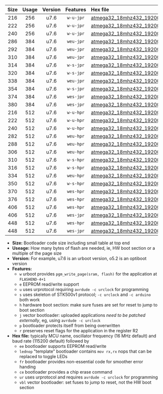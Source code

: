 |Size|Usage|Version|Features|Hex file|
|:-:|:-:|:-:|:-:|:--|
|216|256|u7.6|`w-u-jpr`|[atmega32_18mhz432_19200bps_ur_vbl.hex](https://raw.githubusercontent.com/stefanrueger/urboot/main//atmega32_18mhz432_19200bps_ur_vbl.hex)|
|222|256|u7.6|`w-u-jpr`|[atmega32_18mhz432_19200bps_lednop_ur_vbl.hex](https://raw.githubusercontent.com/stefanrueger/urboot/main//atmega32_18mhz432_19200bps_lednop_ur_vbl.hex)|
|240|256|u7.6|`w-u-jpr`|[atmega32_18mhz432_19200bps_lednop_fr_ur_vbl.hex](https://raw.githubusercontent.com/stefanrueger/urboot/main//atmega32_18mhz432_19200bps_lednop_fr_ur_vbl.hex)|
|286|384|u7.6|`weu-jpr`|[atmega32_18mhz432_19200bps_ee_ur_vbl.hex](https://raw.githubusercontent.com/stefanrueger/urboot/main//atmega32_18mhz432_19200bps_ee_ur_vbl.hex)|
|292|384|u7.6|`weu-jpr`|[atmega32_18mhz432_19200bps_ee_lednop_ur_vbl.hex](https://raw.githubusercontent.com/stefanrueger/urboot/main//atmega32_18mhz432_19200bps_ee_lednop_ur_vbl.hex)|
|310|384|u7.6|`weu-jpr`|[atmega32_18mhz432_19200bps_ee_lednop_fr_ur_vbl.hex](https://raw.githubusercontent.com/stefanrueger/urboot/main//atmega32_18mhz432_19200bps_ee_lednop_fr_ur_vbl.hex)|
|314|384|u7.6|`w-s-jpr`|[atmega32_18mhz432_19200bps_vbl.hex](https://raw.githubusercontent.com/stefanrueger/urboot/main//atmega32_18mhz432_19200bps_vbl.hex)|
|320|384|u7.6|`w-s-jpr`|[atmega32_18mhz432_19200bps_lednop_vbl.hex](https://raw.githubusercontent.com/stefanrueger/urboot/main//atmega32_18mhz432_19200bps_lednop_vbl.hex)|
|338|384|u7.6|`weu-jpr`|[atmega32_18mhz432_19200bps_ee_lednop_fr_ce_ur_vbl.hex](https://raw.githubusercontent.com/stefanrueger/urboot/main//atmega32_18mhz432_19200bps_ee_lednop_fr_ce_ur_vbl.hex)|
|354|384|u7.6|`w-s-jpr`|[atmega32_18mhz432_19200bps_lednop_fr_vbl.hex](https://raw.githubusercontent.com/stefanrueger/urboot/main//atmega32_18mhz432_19200bps_lednop_fr_vbl.hex)|
|374|384|u7.6|`wes-jpr`|[atmega32_18mhz432_19200bps_ee_vbl.hex](https://raw.githubusercontent.com/stefanrueger/urboot/main//atmega32_18mhz432_19200bps_ee_vbl.hex)|
|380|384|u7.6|`wes-jpr`|[atmega32_18mhz432_19200bps_ee_lednop_vbl.hex](https://raw.githubusercontent.com/stefanrueger/urboot/main//atmega32_18mhz432_19200bps_ee_lednop_vbl.hex)|
|216|512|u7.6|`w-u-hpr`|[atmega32_18mhz432_19200bps_ur.hex](https://raw.githubusercontent.com/stefanrueger/urboot/main//atmega32_18mhz432_19200bps_ur.hex)|
|222|512|u7.6|`w-u-hpr`|[atmega32_18mhz432_19200bps_lednop_ur.hex](https://raw.githubusercontent.com/stefanrueger/urboot/main//atmega32_18mhz432_19200bps_lednop_ur.hex)|
|240|512|u7.6|`w-u-hpr`|[atmega32_18mhz432_19200bps_lednop_fr_ur.hex](https://raw.githubusercontent.com/stefanrueger/urboot/main//atmega32_18mhz432_19200bps_lednop_fr_ur.hex)|
|282|512|u7.6|`weu-hpr`|[atmega32_18mhz432_19200bps_ee_ur.hex](https://raw.githubusercontent.com/stefanrueger/urboot/main//atmega32_18mhz432_19200bps_ee_ur.hex)|
|288|512|u7.6|`weu-hpr`|[atmega32_18mhz432_19200bps_ee_lednop_ur.hex](https://raw.githubusercontent.com/stefanrueger/urboot/main//atmega32_18mhz432_19200bps_ee_lednop_ur.hex)|
|306|512|u7.6|`weu-hpr`|[atmega32_18mhz432_19200bps_ee_lednop_fr_ur.hex](https://raw.githubusercontent.com/stefanrueger/urboot/main//atmega32_18mhz432_19200bps_ee_lednop_fr_ur.hex)|
|310|512|u7.6|`w-s-hpr`|[atmega32_18mhz432_19200bps.hex](https://raw.githubusercontent.com/stefanrueger/urboot/main//atmega32_18mhz432_19200bps.hex)|
|316|512|u7.6|`w-s-hpr`|[atmega32_18mhz432_19200bps_lednop.hex](https://raw.githubusercontent.com/stefanrueger/urboot/main//atmega32_18mhz432_19200bps_lednop.hex)|
|334|512|u7.6|`weu-hpr`|[atmega32_18mhz432_19200bps_ee_lednop_fr_ce_ur.hex](https://raw.githubusercontent.com/stefanrueger/urboot/main//atmega32_18mhz432_19200bps_ee_lednop_fr_ce_ur.hex)|
|350|512|u7.6|`w-s-hpr`|[atmega32_18mhz432_19200bps_lednop_fr.hex](https://raw.githubusercontent.com/stefanrueger/urboot/main//atmega32_18mhz432_19200bps_lednop_fr.hex)|
|370|512|u7.6|`wes-hpr`|[atmega32_18mhz432_19200bps_ee.hex](https://raw.githubusercontent.com/stefanrueger/urboot/main//atmega32_18mhz432_19200bps_ee.hex)|
|376|512|u7.6|`wes-hpr`|[atmega32_18mhz432_19200bps_ee_lednop.hex](https://raw.githubusercontent.com/stefanrueger/urboot/main//atmega32_18mhz432_19200bps_ee_lednop.hex)|
|406|512|u7.6|`wes-hpr`|[atmega32_18mhz432_19200bps_ee_lednop_fr.hex](https://raw.githubusercontent.com/stefanrueger/urboot/main//atmega32_18mhz432_19200bps_ee_lednop_fr.hex)|
|406|512|u7.6|`wes-jpr`|[atmega32_18mhz432_19200bps_ee_lednop_fr_vbl.hex](https://raw.githubusercontent.com/stefanrueger/urboot/main//atmega32_18mhz432_19200bps_ee_lednop_fr_vbl.hex)|
|448|512|u7.6|`wes-hpr`|[atmega32_18mhz432_19200bps_ee_lednop_fr_ce.hex](https://raw.githubusercontent.com/stefanrueger/urboot/main//atmega32_18mhz432_19200bps_ee_lednop_fr_ce.hex)|
|448|512|u7.6|`wes-jpr`|[atmega32_18mhz432_19200bps_ee_lednop_fr_ce_vbl.hex](https://raw.githubusercontent.com/stefanrueger/urboot/main//atmega32_18mhz432_19200bps_ee_lednop_fr_ce_vbl.hex)|

- **Size:** Bootloader code size including small table at top end
- **Useage:** How many bytes of flash are needed, ie, HW boot section or a multiple of the page size
- **Version:** For example, u7.6 is an urboot version, o5.2 is an optiboot version
- **Features:**
  + `w` urboot provides `pgm_write_page(sram, flash)` for the application at `FLASHEND-4+1`
  + `e` EEPROM read/write support
  + `u` uses urprotocol requiring `avrdude -c urclock` for programming
  + `s` uses skeleton of STK500v1 protocol; `-c urclock` and `-c arduino` both work
  + `h` hardware boot section: make sure fuses are set for reset to jump to boot section
  + `j` vector bootloader: uploaded applications *need to be patched externally*, eg, using `avrdude -c urclock`
  + `p` bootloader protects itself from being overwritten
  + `r` preserves reset flags for the application in the register R2
- **Hex file:** typically MCU name, oscillator frequency (16 MHz default) and baud rate (115200 default) followed by
  + `ee` bootloader supports EEPROM read/write
  + `lednop` "template" bootloader contains `mov rx,rx` nops that can be replaced to toggle LEDs
  + `fr` bootloader provides non-essential code for smoother error handing
  + `ce` bootloader provides a chip erase command
  + `ur` uses urprotocol and requires `avrdude -c urclock` for programming
  + `vbl` vector bootloader: set fuses to jump to reset, not the HW boot section
